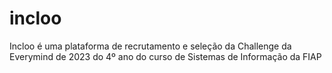 # incloo

Incloo é uma plataforma de recrutamento e seleção da Challenge da Everymind de 2023 do 4º ano do curso de Sistemas de
Informação da FIAP
